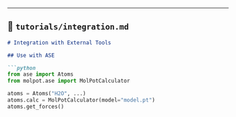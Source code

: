 
---

## 📄 `tutorials/integration.md`

```markdown
# Integration with External Tools

## Use with ASE

```python
from ase import Atoms
from molpot.ase import MolPotCalculator

atoms = Atoms("H2O", ...)
atoms.calc = MolPotCalculator(model="model.pt")
atoms.get_forces()
